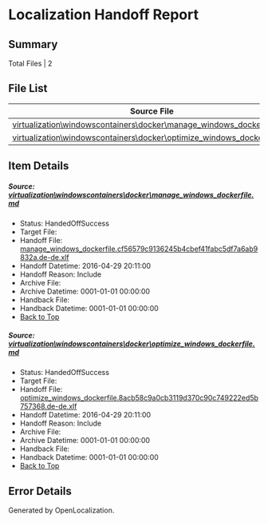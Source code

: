 # <a name='report-top'></a> Localization Handoff Report

## Summary
 Total Files | 2

## File List
 Source File | Status | Details 
 ----------- | ------ | ------- 
 [virtualization\windowscontainers\docker\manage_windows_dockerfile.md](https://github.com/Microsoft/Virtualization-Documentation-Private/blob/8b58449712624d50d787532ab6933f1581d99919/virtualization/windowscontainers/docker/manage_windows_dockerfile.md) | HandedOffSuccess | [Details](#a1a19ec129e60b0e58249622fd63131e737c4338244)
 [virtualization\windowscontainers\docker\optimize_windows_dockerfile.md](https://github.com/Microsoft/Virtualization-Documentation-Private/blob/8b58449712624d50d787532ab6933f1581d99919/virtualization/windowscontainers/docker/optimize_windows_dockerfile.md) | HandedOffSuccess | [Details](#7810ed7d11592375848696ff3049d728304737eb245)

## Item Details
##### <a name='a1a19ec129e60b0e58249622fd63131e737c4338244'></a> Source: [virtualization\windowscontainers\docker\manage_windows_dockerfile.md](https://github.com/Microsoft/Virtualization-Documentation-Private/blob/8b58449712624d50d787532ab6933f1581d99919/virtualization/windowscontainers/docker/manage_windows_dockerfile.md)
* Status: HandedOffSuccess
* Target File: 
* Handoff File: [manage_windows_dockerfile.cf56579c9136245b4cbef41fabc5df7a6ab9832a.de-de.xlf](https://github.com/Microsoft/Virtualization-Documentation-Private.handoff/blob/0690b7f93779edf7058d0b213eb12042ed92e4dc/ol-handoff/Microsoft/Virtualization-Documentation-Private.de-de/live/manage_windows_dockerfile.cf56579c9136245b4cbef41fabc5df7a6ab9832a.de-de.xlf)
* Handoff Datetime: 2016-04-29 20:11:00
* Handoff Reason: Include
* Archive File: 
* Archive Datetime: 0001-01-01 00:00:00
* Handback File: 
* Handback Datetime: 0001-01-01 00:00:00
* [Back to Top](#report-top)

##### <a name='7810ed7d11592375848696ff3049d728304737eb245'></a> Source: [virtualization\windowscontainers\docker\optimize_windows_dockerfile.md](https://github.com/Microsoft/Virtualization-Documentation-Private/blob/8b58449712624d50d787532ab6933f1581d99919/virtualization/windowscontainers/docker/optimize_windows_dockerfile.md)
* Status: HandedOffSuccess
* Target File: 
* Handoff File: [optimize_windows_dockerfile.8acb58c9a0cb3119d370c90c749222ed5b757368.de-de.xlf](https://github.com/Microsoft/Virtualization-Documentation-Private.handoff/blob/0690b7f93779edf7058d0b213eb12042ed92e4dc/ol-handoff/Microsoft/Virtualization-Documentation-Private.de-de/live/optimize_windows_dockerfile.8acb58c9a0cb3119d370c90c749222ed5b757368.de-de.xlf)
* Handoff Datetime: 2016-04-29 20:11:00
* Handoff Reason: Include
* Archive File: 
* Archive Datetime: 0001-01-01 00:00:00
* Handback File: 
* Handback Datetime: 0001-01-01 00:00:00
* [Back to Top](#report-top)


## Error Details

Generated by OpenLocalization.
